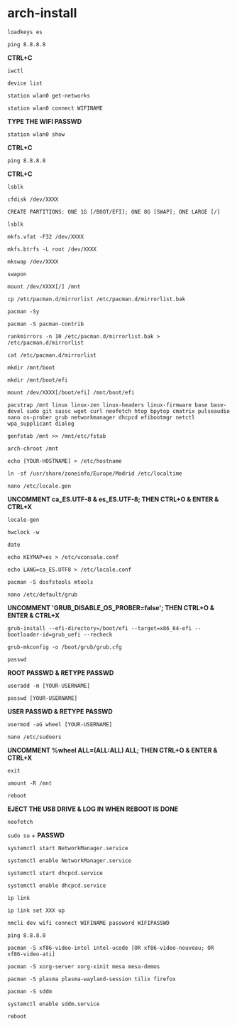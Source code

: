 # arch-install

`loadkeys es`

`ping 8.8.8.8`

**CTRL+C**

`iwctl`

`device list`

`station wlan0 get-networks`

`station wlan0 connect WIFINAME`

**TYPE THE WIFI PASSWD**

`station wlan0 show`

**CTRL+C**

`ping 8.8.8.8`

**CTRL+C**

`lsblk`

`cfdisk /dev/XXXX`

`CREATE PARTITIONS: ONE 1G [/BOOT/EFI]; ONE 8G [SWAP]; ONE LARGE [/]`

`lsblk`

`mkfs.vfat -F32 /dev/XXXX`

`mkfs.btrfs -L root /dev/XXXX`

`mkswap /dev/XXXX`

`swapon`

`mount /dev/XXXX[/] /mnt`

`cp /etc/pacman.d/mirrorlist /etc/pacman.d/mirrorlist.bak`

`pacman -Sy`

`pacman -S pacman-contrib`

`rankmirrors -n 10 /etc/pacman.d/mirrorlist.bak > /etc/pacman.d/mirrorlist`

`cat /etc/pacman.d/mirrorlist`

`mkdir /mnt/boot`

`mkdir /mnt/boot/efi`

`mount /dev/XXXX[/boot/efi] /mnt/boot/efi`

`pacstrap /mnt linux linux-zen linux-headers linux-firmware base base-devel sudo git sassc wget curl neofetch htop bpytop cmatrix pulseaudio nano os-prober grub networkmanager dhcpcd efibootmgr netctl wpa_supplicant dialog`

`genfstab /mnt >> /mnt/etc/fstab`

`arch-chroot /mnt`

`echo [YOUR-HOSTNAME] > /etc/hostname`

`ln -sf /usr/share/zoneinfo/Europe/Madrid /etc/localtime`

`nano /etc/locale.gen`

**UNCOMMENT ca_ES.UTF-8 & es_ES.UTF-8; THEN CTRL+O & ENTER & CTRL+X**

`locale-gen`

`hwclock -w`

`date`

`echo KEYMAP=es > /etc/vconsole.conf`

`echo LANG=ca_ES.UTF8 > /etc/locale.conf`

`pacman -S dosfstools mtools`

`nano /etc/default/grub`

**UNCOMMENT 'GRUB_DISABLE_OS_PROBER=false'; THEN CTRL+O & ENTER & CTRL+X**

`grub-install --efi-directory=/boot/efi --target=x86_64-efi --bootloader-id=grub_uefi --recheck`

`grub-mkconfig -o /boot/grub/grub.cfg`

`passwd`

**ROOT PASSWD & RETYPE PASSWD**

`useradd -m [YOUR-USERNAME]`

`passwd [YOUR-USERNAME]`

**USER PASSWD & RETYPE PASSWD**

`usermod -aG wheel [YOUR-USERNAME]`

`nano /etc/sudoers`

**UNCOMMENT %wheel ALL=(ALL:ALL) ALL; THEN CTRL+O & ENTER & CTRL+X**

`exit`

`umount -R /mnt`

`reboot`

**EJECT THE USB DRIVE & LOG IN WHEN REBOOT IS DONE**

`neofetch`

`sudo su` + **PASSWD**

`systemctl start NetworkManager.service`

`systemctl enable NetworkManager.service`

`systemctl start dhcpcd.service`

`systemctl enable dhcpcd.service`

`ìp link`

`ip link set XXX up`

`nmcli dev wifi connect WIFINAME password WIFIPASSWD`

`ping 8.8.8.8`

`pacman -S xf86-video-intel intel-ucode [OR xf86-video-nouveau; OR xf86-video-ati]`

`pacman -S xorg-server xorg-xinit mesa mesa-demos`

`pacman -S plasma plasma-wayland-session tilix firefox`

`pacman -S sddm`

`systemctl enable sddm.service`

`reboot`
